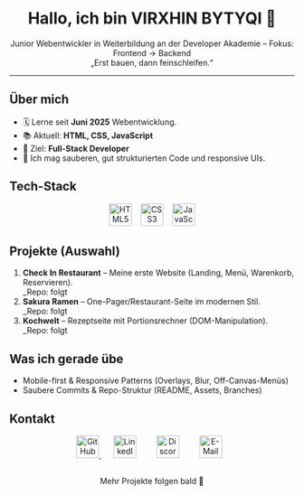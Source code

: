 <!-- Profile README für VIRXHIN BYTYQI -->

<h1 align="center">Hallo, ich bin VIRXHIN BYTYQI 👋</h1>
<p align="center">
  Junior Webentwickler in Weiterbildung an der Developer Akademie – Fokus: Frontend → Backend<br/>
  „Erst bauen, dann feinschleifen.“
</p>

---

## Über mich
- 🗓️ Lerne seit **Juni 2025** Webentwicklung.
- 📚 Aktuell: **HTML, CSS, JavaScript**
- 🎯 Ziel: **Full-Stack Developer**
- 🧩 Ich mag sauberen, gut strukturierten Code und responsive UIs.

## Tech-Stack
<p align="center">
  <img src="https://cdn.jsdelivr.net/gh/devicons/devicon/icons/html5/html5-original.svg" height="40" alt="HTML5" />
  &nbsp;&nbsp;
  <img src="https://cdn.jsdelivr.net/gh/devicons/devicon/icons/css3/css3-original.svg" height="40" alt="CSS3" />
  &nbsp;&nbsp;
  <img src="https://cdn.jsdelivr.net/gh/devicons/devicon/icons/javascript/javascript-original.svg" height="40" alt="JavaScript" />
</p>

## Projekte (Auswahl)
1. **Check In Restaurant** – Meine erste Website (Landing, Menü, Warenkorb, Reservieren).  
   _Repo: folgt
2. **Sakura Ramen** – One-Pager/Restaurant-Seite im modernen Stil.  
   _Repo: folgt 
3. **Kochwelt** – Rezeptseite mit Portionsrechner (DOM-Manipulation).  
   _Repo: folgt 

## Was ich gerade übe
- Mobile-first & Responsive Patterns (Overlays, Blur, Off-Canvas-Menüs)
- Saubere Commits & Repo-Struktur (README, Assets, Branches)

## Kontakt
<p align="center">
  <a href="https://github.com/babalushi04" target="_blank">
    <img src="https://cdn.jsdelivr.net/gh/devicons/devicon/icons/github/github-original.svg" height="40" alt="GitHub - babalushi04" />
  </a>
  &nbsp;&nbsp;
  <a href="https://www.linkedin.com/in/virxhin-bytyqi-194447375" target="_blank" rel="noopener noreferrer" style="text-decoration:none; margin:0 10px;">
    <img src="https://cdn.jsdelivr.net/gh/devicons/devicon/icons/linkedin/linkedin-original.svg" height="40" alt="LinkedIn - Virxhin Bytyqi" />
  </a>
  &nbsp;&nbsp;
  <a href="https://discord.com/users/Virxhin Bytyqi" target="_blank" rel="noopener noreferrer" style="text-decoration:none; margin:0 10px;">
    <img src="https://cdn.simpleicons.org/discord/5865F2" height="40" alt="Discord - Virxhin Bytyqi" />
  </a>
  &nbsp;&nbsp;
  <a href="mailto:xhini95@gmail.com" aria-label="E-Mail an Virxhin Bytyqi" rel="noopener noreferrer" style="text-decoration:none; margin:0 10px;">
    <img src="https://cdn.simpleicons.org/gmail/EA4335" height="40" alt="E-Mail - xhini95@gmail.com" />
  </a>
</p>

##
<p align="center">Mehr Projekte folgen bald 🚀</p>
